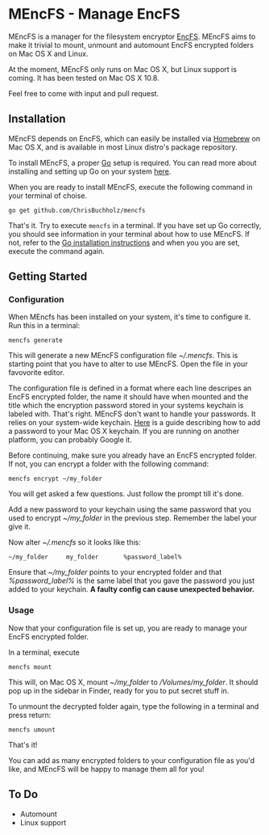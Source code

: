 MEncFS - Manage EncFS
=====================

MEncFS is a manager for the filesystem encryptor
[EncFS](http://www.arg0.net/encfs). MEncFS aims to make it trivial to mount,
unmount and automount EncFS encrypted folders on Mac OS X and Linux.

At the moment, MEncFS only runs on Mac OS X, but Linux support is coming.
It has been tested on Mac OS X 10.8.

Feel free to come with input and pull request.

## Installation

MEncFS depends on EncFS, which can easily be installed via
[Homebrew](http://mxcl.github.com/homebrew/) on Mac OS X, and is available in
most Linux distro's package repository.

To install MEncFS, a proper [Go](http://golang.org/) setup is required. You
can read more about installing and setting up Go on your system
[here](http://golang.org/doc/install).

When you are ready to install MEncFS, execute the following command in your
terminal of choise.

    go get github.com/ChrisBuchholz/mencfs

That's it. Try to execute `mencfs` in a terminal. If you have set up Go
correctly, you should see information in your terminal about how to use MEncFS.
If not, refer to the
[Go installation instructions](http://golang.org/doc/install) and when you
you are set, execute the command again.

## Getting Started

### Configuration

When MEncfs has been installed on your system, it's time to configure it.
Run this in a terminal:

    mencfs generate

This will generate a new MEncFS configuration file *~/.mencfs*. This is starting
point that you have to alter to use MEncFS. Open the file in your favovorite
editor.

The configuration file is defined in a format where each line descripes an
EncFS encrypted folder, the name it should have when mounted and the title
which the encryption password stored in your systems keychain is labeled with.
That's right. MEncFS don't want to handle your passwords. It relies on your
system-wide keychain. [Here](https://support.apple.com/kb/PH7282)
is a guide describing how to add a password to your Mac OS X keychain. If
you are running on another platform, you can probably Google it.

Before continuing, make sure you already have an EncFS encrypted folder. If not,
you can encrypt a folder with the following command:

    mencfs encrypt ~/my_folder

You will get asked a few questions. Just follow the prompt till it's
done. 

Add a new password to your keychain using the same password that you used to
encrypt *~/my_folder* in the previous step. Remember the label your give it.

Now alter *~/.mencfs* so it looks like this:

    ~/my_folder		my_folder		%password_label%

Ensure that *~/my_folder* points to your encrypted folder and that
*%password_label%* is the same label that you gave the password you just added
to your keychain. **A faulty config can cause unexpected behavior.**

### Usage

Now that your configuration file is set up, you are ready to manage your 
EncFS encrypted folder.

In a terminal, execute

    mencfs mount

This will, on Mac OS X, mount *~/my_folder* to */Volumes/my_folder*. It
should pop up in the sidebar in Finder, ready for you to put secret stuff in.

To unmount the decrypted folder again, type the following in a terminal
and press return:

    mencfs umount

That's it!

You can add as many encrypted folders to your configuration file as you'd like,
and MEncFS will be happy to manage them all for you!

## To Do

* Automount
* Linux support
